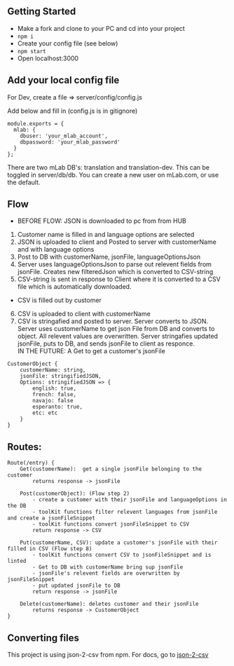 ## Getting Started

- Make a fork and clone to your PC and cd into your project
- ```npm i```
- Create your config file (see below)
- ```npm start```
- Open localhost:3000

## Add your local config file

For Dev, create a file => server/config/config.js

Add below and fill in (config.js is in gitignore)

```
module.exports = {
  mlab: {
    dbuser: 'your_mlab_account',
    dbpassword: 'your_mlab_password'
  }
}; 
```

There are two mLab DB's: translation and translation-dev.  This can be toggled in server/db/db.  You can create a new user on mLab.com, or use the default.  

## Flow

- BEFORE FLOW: JSON is downloaded to pc from from HUB
1) Customer name is filled in and language options are selected
2) JSON is uploaded to client and Posted to server with customerName and with language options
3) Post to DB with customerName, jsonFile, languageOptionsJson
4) Server uses languageOptionsJson to parse out relevent fields from jsonFile.  Creates new filteredJson which is converted to CSV-string
5) CSV-string is sent in response to Client where it is converted to a CSV file which is automatically downloaded.
- CSV is filled out by customer
6) CSV is uploaded to client with customerName
7) CSV is stringafied and posted to server.  Server converts to JSON.  Server uses customerName to get json File from DB and converts to object.  All relevent values are overwritten.  Server stringafies updated jsonFile, puts to DB, and sends jsonFile to client as responce.   
IN THE FUTURE: A Get to get a customer's jsonFile
```
CustomerObject {
	customerName: string,
	jsonFile: stringifiedJSON,
	Options: stringifiedJSON => {
		english: true,
		french: false,
		navajo: false
		esperanto: true,
		etc: etc
	}
}
```

## Routes:

```
Route(/entry) {
	Get(customerName):  get a single jsonFile belonging to the customer
		returns response -> jsonFile

	Post(customerObject): (Flow step 2)
		- create a customer with their jsonFile and languageOptions in the DB
		- toolKit functions filter relevent languages from jsonFile and create a jsonFileSnippet
		- toolKit functions convert jsonFileSnippet to CSV
		return response -> CSV

	Put(customerName, CSV): update a customer's jsonFile with their filled in CSV (Flow step 8)
		- toolKit functions convert CSV to jsonFileSnippet and is linted
		- Get to DB with customerName bring sup jsonFile
		- jsonFile's relevent fields are overwritten by jsonFileSnippet
		- put updated jsonFile to DB
		return response -> jsonFile

	Delete(customerName): deletes customer and their jsonFile
		returns response -> CustomerObject
}
```


## Converting files
This project is using json-2-csv from npm.  For docs, go to [json-2-csv](https://www.npmjs.com/package/json-2-csv)

